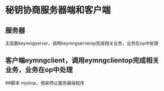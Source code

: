 # 秘钥协商服务器端和客户端

## 服务器
主函数keymngserver，调用keymngserverop完成相关业务，业务在op中处理

## 客户端eymngclient，调用eymngclientop完成相关业务，业务在op中处理

##脚本
mystop，用来停止服务器端程序
